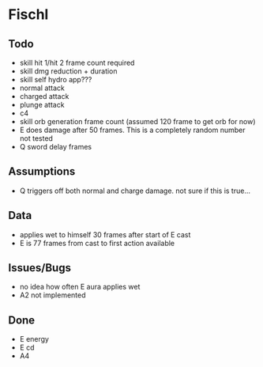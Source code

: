 # Fischl

## Todo

- skill hit 1/hit 2 frame count required
- skill dmg reduction + duration
- skill self hydro app???
- normal attack
- charged attack
- plunge attack
- c4
- skill orb generation frame count (assumed 120 frame to get orb for now)
- E does damage after 50 frames. This is a completely random number not tested
- Q sword delay frames

## Assumptions

- Q triggers off both normal and charge damage. not sure if this is true...

## Data

- applies wet to himself 30 frames after start of E cast
- E is 77 frames from cast to first action available

## Issues/Bugs

- no idea how often E aura applies wet
- A2 not implemented

## Done

- E energy
- E cd
- A4
